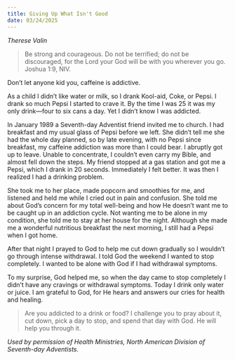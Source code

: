 ```yaml
---
title: Giving Up What Isn't Good
date: 03/24/2025
---
```


_Therese Valin_

> <p></p>
> Be strong and courageous. Do not be terrified; do not be discouraged, for the Lord your God will be with you wherever you go. Joshua 1:9, NIV.

Don’t let anyone kid you, caffeine is addictive.

As a child I didn’t like water or milk, so I drank Kool-aid, Coke, or Pepsi. I drank so much Pepsi I started to crave it. By the time I was 25 it was my only drink—four to six cans a day. Yet I didn’t know I was addicted.

In January 1989 a Seventh-day Adventist friend invited me to church. I had breakfast and my usual glass of Pepsi before we left. She didn’t tell me she had the whole day planned, so by late evening, with no Pepsi since breakfast, my caffeine addiction was more than I could bear. I abruptly got up to leave. Unable to concentrate, I couldn’t even carry my Bible, and almost fell down the steps. My friend stopped at a gas station and got me a Pepsi, which I drank in 20 seconds. Immediately I felt better. It was then I realized I had a drinking problem.

She took me to her place, made popcorn and smoothies for me, and listened and held me while I cried out in pain and confusion. She told me about God’s concern for my total well-being and how He doesn’t want me to be caught up in an addiction cycle. Not wanting me to be alone in my condition, she told me to stay at her house for the night. Although she made me a wonderful nutritious breakfast the next morning, I still had a Pepsi when I got home.

After that night I prayed to God to help me cut down gradually so I wouldn’t go through intense withdrawal. I told God the weekend I wanted to stop completely. I wanted to be alone with God if I had withdrawal symptoms.

To my surprise, God helped me, so when the day came to stop completely I didn’t have any cravings or withdrawal symptoms. Today I drink only water or juice. I am grateful to God, for He hears and answers our cries for health and healing.

> <callout></callout>
> Are you addicted to a drink or food? I challenge you to pray about it, cut down, pick a day to stop, and spend that day with God. He will help you through it.

_Used by permission of Health Ministries, North American Division of Seventh-day Adventists._